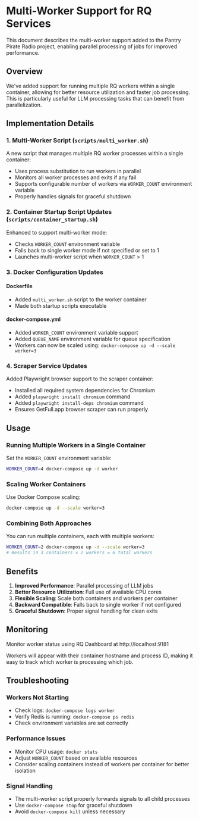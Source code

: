 # Multi-Worker Support for RQ Services

This document describes the multi-worker support added to the Pantry Pirate Radio project, enabling parallel processing of jobs for improved performance.

## Overview

We've added support for running multiple RQ workers within a single container, allowing for better resource utilization and faster job processing. This is particularly useful for LLM processing tasks that can benefit from parallelization.

## Implementation Details

### 1. Multi-Worker Script (`scripts/multi_worker.sh`)

A new script that manages multiple RQ worker processes within a single container:
- Uses process substitution to run workers in parallel
- Monitors all worker processes and exits if any fail
- Supports configurable number of workers via `WORKER_COUNT` environment variable
- Properly handles signals for graceful shutdown

### 2. Container Startup Script Updates (`scripts/container_startup.sh`)

Enhanced to support multi-worker mode:
- Checks `WORKER_COUNT` environment variable
- Falls back to single worker mode if not specified or set to 1
- Launches multi-worker script when `WORKER_COUNT` > 1

### 3. Docker Configuration Updates

#### Dockerfile
- Added `multi_worker.sh` script to the worker container
- Made both startup scripts executable

#### docker-compose.yml
- Added `WORKER_COUNT` environment variable support
- Added `QUEUE_NAME` environment variable for queue specification
- Workers can now be scaled using: `docker-compose up -d --scale worker=3`

### 4. Scraper Service Updates

Added Playwright browser support to the scraper container:
- Installed all required system dependencies for Chromium
- Added `playwright install chromium` command
- Added `playwright install-deps chromium` command
- Ensures GetFull.app browser scraper can run properly

## Usage

### Running Multiple Workers in a Single Container

Set the `WORKER_COUNT` environment variable:
```bash
WORKER_COUNT=4 docker-compose up -d worker
```

### Scaling Worker Containers

Use Docker Compose scaling:
```bash
docker-compose up -d --scale worker=3
```

### Combining Both Approaches

You can run multiple containers, each with multiple workers:
```bash
WORKER_COUNT=2 docker-compose up -d --scale worker=3
# Results in 3 containers × 2 workers = 6 total workers
```

## Benefits

1. **Improved Performance**: Parallel processing of LLM jobs
2. **Better Resource Utilization**: Full use of available CPU cores
3. **Flexible Scaling**: Scale both containers and workers per container
4. **Backward Compatible**: Falls back to single worker if not configured
5. **Graceful Shutdown**: Proper signal handling for clean exits

## Monitoring

Monitor worker status using RQ Dashboard at http://localhost:9181

Workers will appear with their container hostname and process ID, making it easy to track which worker is processing which job.

## Troubleshooting

### Workers Not Starting
- Check logs: `docker-compose logs worker`
- Verify Redis is running: `docker-compose ps redis`
- Check environment variables are set correctly

### Performance Issues
- Monitor CPU usage: `docker stats`
- Adjust `WORKER_COUNT` based on available resources
- Consider scaling containers instead of workers per container for better isolation

### Signal Handling
- The multi-worker script properly forwards signals to all child processes
- Use `docker-compose stop` for graceful shutdown
- Avoid `docker-compose kill` unless necessary